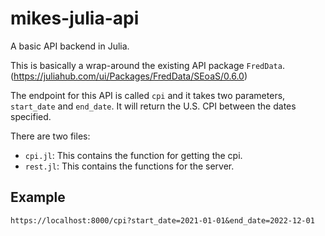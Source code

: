 # mikes-julia-api
A basic API backend in Julia.

This is basically a wrap-around the existing API package `FredData`. (https://juliahub.com/ui/Packages/FredData/SEoaS/0.6.0)

The endpoint for this API is called `cpi` and it takes two parameters, `start_date` and `end_date`. It will return the U.S. CPI between the dates specified.

There are two files:
- `cpi.jl`: This contains the function for getting the cpi.
- `rest.jl`: This contains the functions for the server.

## Example

    https://localhost:8000/cpi?start_date=2021-01-01&end_date=2022-12-01

